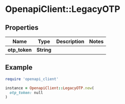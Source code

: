 # OpenapiClient::LegacyOTP

## Properties

| Name | Type | Description | Notes |
| ---- | ---- | ----------- | ----- |
| **otp_token** | **String** |  |  |

## Example

```ruby
require 'openapi_client'

instance = OpenapiClient::LegacyOTP.new(
  otp_token: null
)
```

